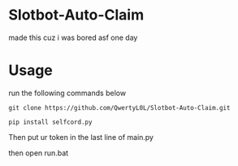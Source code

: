 # Slotbot-Auto-Claim
made this cuz i was bored asf one day

# Usage

run the following commands below

```
git clone https://github.com/QwertyL0L/Slotbot-Auto-Claim.git

pip install selfcord.py
```

Then put ur token in the last line of main.py

then open run.bat
